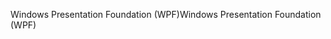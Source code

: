 <span data-ttu-id="d32eb-101">Windows Presentation Foundation (WPF)</span><span class="sxs-lookup"><span data-stu-id="d32eb-101">Windows Presentation Foundation (WPF)</span></span>
